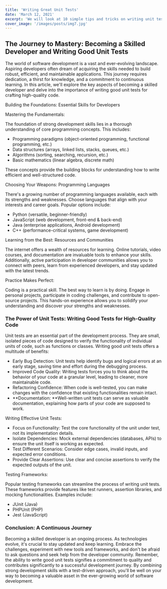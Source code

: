 ```yaml
---
title: 'Writing Great Unit Tests'
date: 'March 12, 2021'
excerpt: 'We will look at 10 simple tips and tricks on writing unit tests in JavaScript'
cover_image: '/images/posts/img7.jpg'
---
```


The Journey to Mastery: Becoming a Skilled Developer and Writing Good Unit Tests
--------------------------------------------------------------------------------

The world of software development is a vast and ever-evolving landscape. Aspiring developers often dream of acquiring the skills needed to build robust, efficient, and maintainable applications. This journey requires dedication, a thirst for knowledge, and a commitment to continuous learning. In this article, we'll explore the key aspects of becoming a skilled developer and delve into the importance of writing good unit tests for crafting high-quality code.

Building the Foundations: Essential Skills for Developers

Mastering the Fundamentals:

The foundation of strong development skills lies in a thorough understanding of core programming concepts. This includes:

-   Programming paradigms (object-oriented programming, functional programming, etc.)
-   Data structures (arrays, linked lists, stacks, queues, etc.)
-   Algorithms (sorting, searching, recursion, etc.)
-   Basic mathematics (linear algebra, discrete math)

These concepts provide the building blocks for understanding how to write efficient and well-structured code.

Choosing Your Weapons: Programming Languages

There's a growing number of programming languages available, each with its strengths and weaknesses. Choose languages that align with your interests and career goals. Popular options include:

-   Python (versatile, beginner-friendly)
-   JavaScript (web development, front-end & back-end)
-   Java (enterprise applications, Android development)
-   C++ (performance-critical systems, game development)

Learning from the Best: Resources and Communities

The internet offers a wealth of resources for learning. Online tutorials, video courses, and documentation are invaluable tools to enhance your skills. Additionally, active participation in developer communities allows you to connect with peers, learn from experienced developers, and stay updated with the latest trends.

Practice Makes Perfect:

Coding is a practical skill. The best way to learn is by doing. Engage in personal projects, participate in coding challenges, and contribute to open-source projects. This hands-on experience allows you to solidify your understanding and discover your strengths and weaknesses.

### The Power of Unit Tests: Writing Good Tests for High-Quality Code

Unit tests are an essential part of the development process. They are small, isolated pieces of code designed to verify the functionality of individual units of code, such as functions or classes. Writing good unit tests offers a multitude of benefits:

-   Early Bug Detection: Unit tests help identify bugs and logical errors at an early stage, saving time and effort during the debugging process.
-   Improved Code Quality: Writing tests forces you to think about the behavior of your code at a granular level, leading to cleaner, more maintainable code.
-   Refactoring Confidence: When code is well-tested, you can make changes with the confidence that existing functionalities remain intact.
-   **Documentation: **Well-written unit tests can serve as valuable documentation, explaining how parts of your code are supposed to work.

Writing Effective Unit Tests:

-   Focus on Functionality: Test the core functionality of the unit under test, not its implementation details.
-   Isolate Dependencies: Mock external dependencies (databases, APIs) to ensure the unit itself is working as expected.
-   Test Different Scenarios: Consider edge cases, invalid inputs, and expected error conditions.
-   Provide Clear Assertions: Use clear and concise assertions to verify the expected outputs of the unit.

Testing Frameworks:

Popular testing frameworks can streamline the process of writing unit tests. These frameworks provide features like test runners, assertion libraries, and mocking functionalities. Examples include:

-   JUnit (Java)
-   PHPUnit (PHP)
-   Jest (JavaScript)

### Conclusion: A Continuous Journey

Becoming a skilled developer is an ongoing process. As technologies evolve, it's crucial to stay updated and keep learning. Embrace the challenges, experiment with new tools and frameworks, and don't be afraid to ask questions and seek help from the developer community. Remember, the ability to write good unit tests signifies a commitment to quality and contributes significantly to a successful development journey. By combining strong development skills with a test-driven approach, you'll be well on your way to becoming a valuable asset in the ever-growing world of software development.